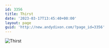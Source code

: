 ```yaml
---
id: 3356
title: Thirst
date: '2023-03-17T13:45:40+00:00'
layout: page
guid: 'http://new.andydixon.com/?page_id=3356'
---
```


![Thirst](https://i0.wp.com/assets.g8x2.ldn.idrivee2-23.com/posters/Thirst%2001.jpg?w=1200&ssl=1 "Thirst")